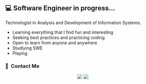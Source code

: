 ## 💻 Software Engineer in progress...

Technologist in Analysis and Development of Information Systems.

- Learning everything that I find fun and interesting
- Seeking best practices and practicing coding
- Open to learn from anyone and anywhere
- Studiying SWE
- Playing 


<h3>🤝 &nbsp;Contact Me</h3>

<p align="center">
<a href="https://www.linkedin.com/in/cristianperez879m/"><img src="https://img.shields.io/badge/Cristian%20Pérez-0077B5?style=flat-square&logo=Linkedin&logoColor=white"/></a>
<a href="mailto:crisperezm879@gmail.com"><img src="https://img.shields.io/badge/crisperezm879@gmail.com-D14836?style=flat-square&logo=Gmail&logoColor=white"/></a>
